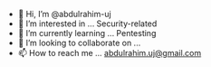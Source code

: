 - 👋 Hi, I’m @abdulrahim-uj
- 👀 I’m interested in ... Security-related 
- 🌱 I’m currently learning ... Pentesting 
- 💞️ I’m looking to collaborate on ... 
- 📫 How to reach me ... abdulrahim.uj@gmail.com

<!---
abdulrahim-uj/abdulrahim-uj is a ✨ special ✨ repository because its `README.md` (this file) appears on your GitHub profile.
You can click the Preview link to take a look at your changes.
--->
